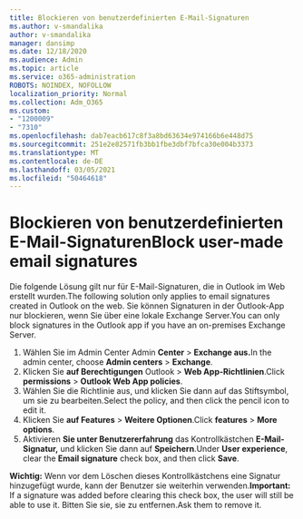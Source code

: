```yaml
---
title: Blockieren von benutzerdefinierten E-Mail-Signaturen
ms.author: v-smandalika
author: v-smandalika
manager: dansimp
ms.date: 12/18/2020
ms.audience: Admin
ms.topic: article
ms.service: o365-administration
ROBOTS: NOINDEX, NOFOLLOW
localization_priority: Normal
ms.collection: Adm_O365
ms.custom:
- "1200009"
- "7310"
ms.openlocfilehash: dab7eacb617c8f3a8bd63634e974166b6e448d75
ms.sourcegitcommit: 251e2e82571fb3bb1fbe3dbf7bfca30e004b3373
ms.translationtype: MT
ms.contentlocale: de-DE
ms.lasthandoff: 03/05/2021
ms.locfileid: "50464618"
---
```

# <a name="block-user-made-email-signatures"></a><span data-ttu-id="6a537-102">Blockieren von benutzerdefinierten E-Mail-Signaturen</span><span class="sxs-lookup"><span data-stu-id="6a537-102">Block user-made email signatures</span></span>

<span data-ttu-id="6a537-103">Die folgende Lösung gilt nur für E-Mail-Signaturen, die in Outlook im Web erstellt wurden.</span><span class="sxs-lookup"><span data-stu-id="6a537-103">The following solution only applies to email signatures created in Outlook on the web.</span></span> <span data-ttu-id="6a537-104">Sie können Signaturen in der Outlook-App nur blockieren, wenn Sie über eine lokale Exchange Server.</span><span class="sxs-lookup"><span data-stu-id="6a537-104">You can only block signatures in the Outlook app if you have an on-premises Exchange Server.</span></span>

1. <span data-ttu-id="6a537-105">Wählen Sie im Admin Center Admin **Center**  >  **Exchange aus.**</span><span class="sxs-lookup"><span data-stu-id="6a537-105">In the admin center, choose **Admin centers** > **Exchange**.</span></span>
2. <span data-ttu-id="6a537-106">Klicken Sie **auf Berechtigungen** Outlook  >  **Web App-Richtlinien**.</span><span class="sxs-lookup"><span data-stu-id="6a537-106">Click **permissions** > **Outlook Web App policies**.</span></span>
3. <span data-ttu-id="6a537-107">Wählen Sie die Richtlinie aus, und klicken Sie dann auf das Stiftsymbol, um sie zu bearbeiten.</span><span class="sxs-lookup"><span data-stu-id="6a537-107">Select the policy, and then click the pencil icon to edit it.</span></span>
4. <span data-ttu-id="6a537-108">Klicken Sie **auf Features**  >  **Weitere Optionen**.</span><span class="sxs-lookup"><span data-stu-id="6a537-108">Click **features** > **More options**.</span></span>
5. <span data-ttu-id="6a537-109">Aktivieren **Sie unter Benutzererfahrung** das Kontrollkästchen **E-Mail-Signatur,** und klicken Sie dann auf **Speichern**.</span><span class="sxs-lookup"><span data-stu-id="6a537-109">Under **User experience**, clear the **Email signature** check box, and then click **Save**.</span></span>

<span data-ttu-id="6a537-110">**Wichtig:** Wenn vor dem Löschen dieses Kontrollkästchens eine Signatur hinzugefügt wurde, kann der Benutzer sie weiterhin verwenden.</span><span class="sxs-lookup"><span data-stu-id="6a537-110">**Important:** If a signature was added before clearing this check box, the user will still be able to use it.</span></span> <span data-ttu-id="6a537-111">Bitten Sie sie, sie zu entfernen.</span><span class="sxs-lookup"><span data-stu-id="6a537-111">Ask them to remove it.</span></span>

